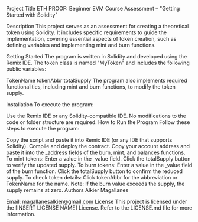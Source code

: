 Project Title
ETH PROOF: Beginner EVM Course Assessment – "Getting Started with Solidity"

Description
This project serves as an assessment for creating a theoretical token using Solidity. It includes specific requirements to guide the implementation, covering essential aspects of token creation, such as defining variables and implementing mint and burn functions.

Getting Started
The program is written in Solidity and developed using the Remix IDE. The token class is named "MyToken" and includes the following public variables:

TokenName
tokenAbbr
totalSupply
The program also implements required functionalities, including mint and burn functions, to modify the token supply.

Installation
To execute the program:

Use the Remix IDE or any Solidity-compatible IDE.
No modifications to the code or folder structure are required.
How to Run the Program
Follow these steps to execute the program:

Copy the script and paste it into Remix IDE (or any IDE that supports Solidity).
Compile and deploy the contract.
Copy your account address and paste it into the _address fields of the burn, mint, and balances functions.
To mint tokens:
Enter a value in the _value field.
Click the totalSupply button to verify the updated supply.
To burn tokens:
Enter a value in the _value field of the burn function.
Click the totalSupply button to confirm the reduced supply.
To check token details:
Click tokenAbbr for the abbreviation or TokenName for the name.
Note: If the burn value exceeds the supply, the supply remains at zero.
Authors
Alkier Magallanes

Email: magallanesalkier@gmail.com
License
This project is licensed under the [INSERT LICENSE NAME] License. Refer to the LICENSE.md file for more information.
